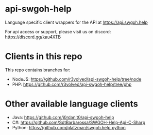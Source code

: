 # api-swgoh-help
Language specific client wrappers for the API at https://api.swgoh.help

For api access or support, please visit us on discord: https://discord.gg/kau4XTB

# Clients in this repo
This repo contains branches for:

* NodeJS: 	https://github.com/r3volved/api-swgoh-help/tree/node
* PHP: 		https://github.com/r3volved/api-swgoh-help/tree/php

# Other available language clients

* Java: 	https://github.com/j0rdanit0/api-swgoh-help
* C#:		https://github.com/SdtBarbarossa/SWGOH-Help-Api-C-Sharp
* Python:   https://github.com/platzman/swgoh.help.python
